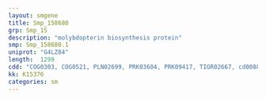 ```yaml
---
layout: smgene
title: Smp_158680
grp: Smp_15
description: "molybdopterin biosynthesis protein"
smp: Smp_158680.1
uniprot: "G4LZ84"
length:  1299
cdd: "COG0303, COG0521, PLN02699, PRK03604, PRK09417, TIGR02667, cd00886, cd00887, cl00451, cl04083, pfam00994, pfam03453, smart00852"
kk: K15376
categories: sm
---
```

